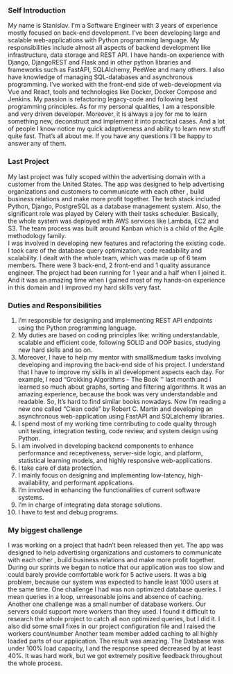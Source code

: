 ### Self Introduction  
My name is Stanislav. I'm a Software Engineer with 3 years of experience mostly focused on back-end development. 
I’ve been developing large and scalable web-applications with Python programming language. My responsibilities include almost all aspects of backend development like infrastructure, data storage and REST API.
I have hands-on experience with Django, DjangoREST and Flask and in other python libraries and frameworks such as FastAPI, SQLAlchemy, PeeWee and many others. I also have knowledge of managing SQL-databases and asynchronous programming. I’ve worked with the front-end side of web-development via Vue and React, tools and technologies like Docker, Docker Compose and Jenkins.
My passion is refactoring legacy-code and following best programming principles. As for my personal qualities, I am a responsible and very driven developer. Moreover, it is always a joy for me to learn something new, deconstruct and implement it into practical cases. And a lot of people I know notice my quick adaptiveness and ability to learn new stuff quite fast. That’s all about me. If you have any questions I’ll be happy to answer any of them.

### Last Project
My last project was fully scoped within the advertising  domain with a customer from the United States. 
The app was designed to help advertising  organizations and customers to communicate with each other , build business relations and make more profit together. 
The tech stack included Python, Django, PostgreSQL as a database management system. Also, the significant role was played  by Celery with their tasks scheduler. Basically, the whole system was deployed with AWS services like Lambda, EC2 and S3. The team process was built around  Kanban which is a child of the Agile methodology family.   
I was involved in developing new features and refactoring the existing code. I took care of the database query optimization,  code readability and scalability. 
I dealt with the whole team, which was made up of 6 team members. There were 3 back-end, 2 front-end and 1 quality assurance engineer. 
The project had been running for 1 year and a half when I joined it. And it was an amazing time when I gained  most of my hands-on experience in  this domain and I improved my hard skills very fast.

### Duties and Responsibilities
1) I’m responsible for designing and implementing REST API endpoints using the Python programming language.
2) My duties are based  on coding principles like: writing understandable, scalable and efficient code, following SOLID and OOP basics, studying new hard skills and so on. 
3) Moreover, I have to  help my mentor with small&medium tasks involving  developing and improving the back-end side of his project. I understand that I have to improve my skills in all  development aspects each day. For example, I read “Grokking Algorithms - The Book '' last month  and I learned so much about graphs, sorting and filtering algorithms. It was an amazing experience, because the book was very understandable and readable. So, It’s hard to find similar books nowadays. Now I’m reading a new one called “Clean code” by Robert C. Martin and developing an asynchronous web-application using FastAPI and SQLalchemy libraries.
4) I spend most of my working time contributing to code quality through unit testing, integration testing, code review, and system design using Python.
5) I am involved in developing backend components to enhance performance and receptiveness, server-side logic, and platform, statistical learning models, and highly responsive web-applications.
6) I take care of data protection.
7) I mainly focus on designing and implementing low-latency, high-availability, and performant applications.
8) I’m involved in enhancing the functionalities of current software systems.
9) I’m in charge of integrating data storage solutions.
10) I have to test and debug programs.

### My biggest challenge
I was working on a project that hadn’t been  released then yet. The app was designed to help advertising  organizations and customers to communicate with each other , build business relations and make more profit together. During our sprints we began to notice that our application was too slow and  could barely provide  comfortable work for  5 active users. It was a big problem, because our system was expected to  handle least 1000 users at the same time.
One challenge I had was non optimized database queries. I mean queries in a loop, unreasonable joins and absence of caching. Another one challenge was a small number  of database workers. Our servers could support more workers than they used.
I found it difficult to research the whole project to catch all non optimized queries, but I did it. I also did some small fixes in our project configuration file and I raised the workers count/number Another team member added caching to all highly loaded parts of our application. 
The result was amazing. The Database was under 100% load capacity,  l and the response speed decreased by at least 40%. It was hard work, but we got extremely positive feedback throughout the whole process.
